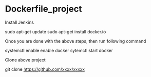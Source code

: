 # Dockerfile_project
Install Jenkins

sudo apt-get update
sudo apt-get install docker.io


Once you are done with the above steps, then run following command

systemctl enable enable docker
sytemctl start docker 

Clone above project 

git clone https://github.com/xxxx/xxxxx


